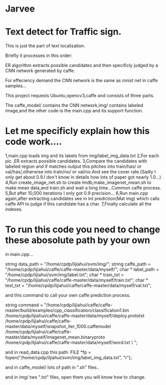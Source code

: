 # Jarvee

# Text detect for Traffic sign.

This is just the part of text localization.

Briefly it processes in this order:

ER algorithm extracts possible candidates and then specificly judged by a CNN network generated by caffe.

For effeciency demand the CNN network is the same as mnist net in caffe samples...

This project requests Ubuntu,opencv3,caffe and consists of three parts.

The caffe_model/ contains the CNN network,img/ contains labeled image,and the other code is the main.cpp and its support function.

# Let me specificly explain how this code work....

1,main.cpp loads img and its labels from img/label_img_data.txt
2,For each pic ,ER extracts possible candidates.
3,Compare the candidates with labeled region and if matches output this pitches into train/has/ or val/has/,otherwise into train/no/ or val/no.And see the cover rate.(Sadly I only get about 0.9.I don't know in details how lots of paper got nearly 1.0...)
4,Run create_image_net.sh to create lmdb,make_imagenet_mean.sh to make mean data,and train.sh and wait a long time...Common caffe process.
5,But after 10,000 iterations I only got 0.9 precision...
6,Run main.cpp again,after extracting candidates see in int prediction(Mat img) which calls caffe API to judge if this candidate has a char.
7,Finally calculate all the indexes.

# To run this code you need to change these abosolute path by your own 

in main.cpp...

string data_path = "/home/cpdp/lijiahui/svm/img/";
string caffe_path = "/home/cpdp/lijiahui/caffe/caffe-master/data/myself/";
char * label_path = "/home/cpdp/lijiahui/svm/img/label.txt";
char * train_txt = "/home/cpdp/lijiahui/caffe/caffe-master/data/myself/train.txt";
char * test_txt = "/home/cpdp/lijiahui/caffe/caffe-master/data/myself/val.txt";

and this command to call your own caffe prediction process.

string command = "/home/cpdp/lijiahui/caffe/caffe-master/build/examples/cpp_classification/classification1.bin \
  /home/cpdp/lijiahui/caffe/caffe-master/data/myself/deploy.prototxt \
  /home/cpdp/lijiahui/caffe/caffe-master/data/myself/snapshot_iter_1000.caffemodel \
  /home/cpdp/lijiahui/caffe/caffe-master/data/myself/imagenet_mean.binaryproto \
  /home/cpdp/lijiahui/caffe/caffe-master/data/myself/word.txt \ ";

and in read_data.cpp this path: FILE *fp = fopen("/home/cpdp/lijiahui/svm/img/label_img_data.txt", "r");

and in caffe_model/ lots of path in ".sh" files..

and in img/ two ".txt" files, open them you will know how to change.




